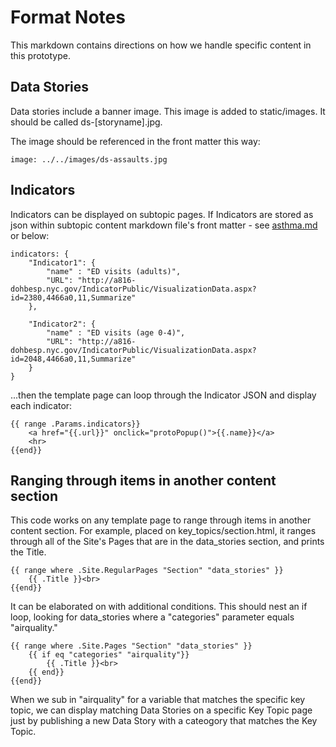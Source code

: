 # Format Notes
This markdown contains directions on how we handle specific content in this prototype.

## Data Stories
Data stories include a banner image. This image is added to static/images. It should be called ds-[storyname].jpg.

The image should be referenced in the front matter this way:
```
image: ../../images/ds-assaults.jpg
```


## Indicators
Indicators can be displayed on subtopic pages. If Indicators are stored as json within subtopic content markdown file's front matter - see [asthma.md](https://github.com/nycehs/ehs-neighborhoodprofiles/blob/main/content/data_explorer/asthma.md) or below:

```
indicators: {
    "Indicator1": {
        "name" : "ED visits (adults)",
        "URL": "http://a816-dohbesp.nyc.gov/IndicatorPublic/VisualizationData.aspx?id=2380,4466a0,11,Summarize"
    },

    "Indicator2": {
        "name" : "ED visits (age 0-4)",
        "URL": "http://a816-dohbesp.nyc.gov/IndicatorPublic/VisualizationData.aspx?id=2048,4466a0,11,Summarize"
    }
}
```


...then the template page can loop through the Indicator JSON and display each indicator:

```
{{ range .Params.indicators}}
    <a href="{{.url}}" onclick="protoPopup()">{{.name}}</a>
    <hr>
{{end}}
```

## Ranging through items in another content section
This code works on any template page to range through items in another content section. For example, placed on key_topics/section.html, it ranges through all of the Site's Pages that are in the data_stories section, and prints the Title.

```
{{ range where .Site.RegularPages "Section" "data_stories" }}
    {{ .Title }}<br>
{{end}}
```

It can be elaborated on with additional conditions. This should nest an if loop, looking for data_stories where a "categories" parameter equals "airquality." 

```
{{ range where .Site.Pages "Section" "data_stories" }}
    {{ if eq "categories" "airquality"}}
        {{ .Title }}<br>
    {{ end}}
{{end}}
```

When we sub in "airquality" for a variable that matches the specific key topic, we can display matching Data Stories on a specific Key Topic page just by publishing a new Data Story with a cateogory that matches the Key Topic.